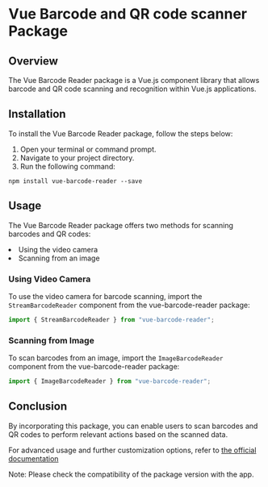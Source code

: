 # Vue Barcode and QR code scanner Package

## Overview

The Vue Barcode Reader package is a Vue.js component library that allows barcode and QR code scanning and recognition within Vue.js applications.

## Installation

To install the Vue Barcode Reader package, follow the steps below:

1. Open your terminal or command prompt.
2. Navigate to your project directory.
3. Run the following command:

```
npm install vue-barcode-reader --save
```

## Usage

The Vue Barcode Reader package offers two methods for scanning barcodes and QR codes:
<li> Using the video camera </li>
<li> Scanning from an image </li>

### Using Video Camera

To use the video camera for barcode scanning, import the `StreamBarcodeReader` component from the vue-barcode-reader package:

```javascript
import { StreamBarcodeReader } from "vue-barcode-reader";
```

### Scanning from Image

To scan barcodes from an image, import the `ImageBarcodeReader` component from the vue-barcode-reader package:

```javascript
import { ImageBarcodeReader } from "vue-barcode-reader";
```

## Conclusion

By incorporating this package, you can enable users to scan barcodes and QR codes to perform relevant actions based on the scanned data.

For advanced usage and further customization options, refer to [the official documentation](https://www.npmjs.com/package/vue-barcode-reader)


Note: Please check the compatibility of the package version with the app. 
